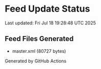 # Feed Update Status
Last updated: Fri Jul 18 19:28:48 UTC 2025

## Feed Files Generated
- master.xml (80727 bytes)

Generated by GitHub Actions
